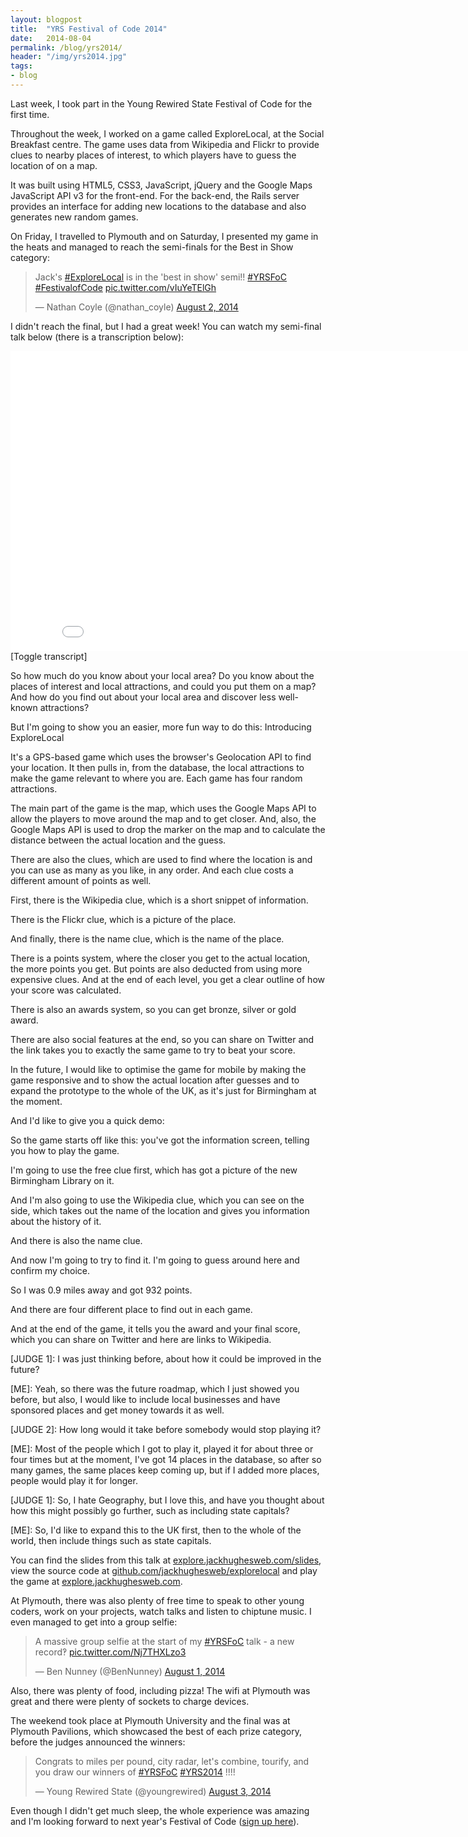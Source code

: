 ```yaml
---
layout: blogpost
title:  "YRS Festival of Code 2014"
date:   2014-08-04
permalink: /blog/yrs2014/
header: "/img/yrs2014.jpg"
tags:
- blog
---
```


Last week, I took part in the Young Rewired State Festival of Code for the first time.

Throughout the week, I worked on a game called ExploreLocal, at the Social Breakfast centre. The game uses data from Wikipedia and Flickr to provide clues to nearby places of interest, to which players have to guess the location of on a map. 

It was built using HTML5, CSS3, JavaScript, jQuery and the Google Maps JavaScript API v3 for the front-end. For the back-end, the Rails server provides an interface for adding new locations to the database and also generates new random games.

On Friday, I travelled to Plymouth and on Saturday, I presented my game in the heats and managed to reach the semi-finals for the Best in Show category:

<blockquote class="twitter-tweet" lang="en"><p>Jack&#39;s <a href="https://twitter.com/hashtag/ExploreLocal?src=hash">#ExploreLocal</a> is in the &#39;best in show&#39; semi!! <a href="https://twitter.com/hashtag/YRSFoC?src=hash">#YRSFoC</a> <a href="https://twitter.com/hashtag/FestivalofCode?src=hash">#FestivalofCode</a> <a href="http://t.co/vIuYeTElGh">pic.twitter.com/vIuYeTElGh</a></p>&mdash; Nathan Coyle (@nathan_coyle) <a href="https://twitter.com/nathan_coyle/statuses/495604481619668992">August 2, 2014</a></blockquote>
<script async src="//platform.twitter.com/widgets.js" charset="utf-8"></script>

I didn't reach the final, but I had a great week! You can watch my semi-final talk below (there is a transcription below):

<iframe width="853" height="480" src="//www.youtube.com/embed/qiZ5hQYnHTY?rel=0" frameborder="0" allowfullscreen></iframe>

<article><div class="transcript">
  <article class="transcript-toggle">[Toggle transcript]</article>
  <article class="transcript-content"><p>So how much do you know about your local area? Do you know about the places of interest and local attractions, and could you put them on a map? And how do you find out about your local area and discover less well-known attractions?</p>

<p>But I'm going to show you an easier, more fun way to do this:
Introducing ExploreLocal</p>

<p>It's a GPS-based game which uses the browser's Geolocation API to find your location. It then pulls in, from the database, the local attractions to make the game relevant to where you are. Each game has four random attractions.</p>

<p>The main part of the game is the map, which uses the Google Maps API to allow the players to move around the map and to get closer. And, also, the Google Maps API is used to drop the marker on the map and to calculate the distance between the actual location and
the guess.</p>

<p>There are also the clues, which are used to find where the location is and you can use as many as you like, in any order. And each clue costs a different amount of points as well.</p>

<p>First, there is the Wikipedia clue, which is a short snippet of information.</p>

<p>There is the Flickr clue, which is a picture of the place.</p>

<p>And finally, there is the name clue, which is the name of the place.</p>

<p>There is a points system, where the closer you get to the actual location, the more points you get. But points are also deducted from using more expensive clues. And at the end of each level, you get a clear outline of how your score was calculated.</p>

<p>There is also an awards system, so you can get bronze, silver or gold award.</p>

<p>There are also social features at the end, so you can share on Twitter and the link takes you to exactly the same game to try to beat your score.</p>

<p>In the future, I would like to optimise the game for mobile by making the game responsive and to show the actual location after guesses and to expand the prototype to the whole of the UK, as it's just for Birmingham at the moment.</p>

<p>And I'd like to give you a quick demo:</p>

<p>So the game starts off like this: you've got the information screen, telling you how to play the game.</p>

<p>I'm going to use the free clue first, which has got a picture of the new Birmingham Library on it.</p>

<p>And I'm also going to use the Wikipedia clue, which you can see on the side, which takes out the name of the location and gives you information about the history of it.</p>

<p>And there is also the name clue.</p>

<p>And now I'm going to try to find it. I'm going to guess around here and confirm my choice.</p>

<p>So I was 0.9 miles away and got 932 points.</p>

<p>And there are four different place to find out in each game.</p>

<p>And at the end of the game, it tells you the award and your final score, which you can share on Twitter and here are links to Wikipedia.</p>

<p>[JUDGE 1]: I was just thinking before, about how it could be improved in the future?</p>
<p>[ME]: Yeah, so there was the future roadmap, which I just showed you before, but also, I would like to include local businesses and have sponsored places and get money towards it as well.</p>

<p>[JUDGE 2]: How long would it take before somebody would stop playing it?</p>
<p>[ME]: Most of the people which I got to play it, played it for about three or four times but at the moment, I've got 14 places in the database, so after so many games, the same places keep coming up, but if I added more places, people would play it for longer.</p>

<p>[JUDGE 1]: So, I hate Geography, but I love this, and have you thought about how this might possibly go further, such as including state capitals?</p>
<p>[ME]: So, I'd like to expand this to the UK first, then to the whole of the world, then include things such as state capitals.</p></article>
</div></article>

You can find the slides from this talk at [explore.jackhughesweb.com/slides](http://explore.jackhughesweb.com/slides), view the source code at [github.com/jackhughesweb/explorelocal](http://github.com/jackhughesweb/explorelocal) and play the game at [explore.jackhughesweb.com](http://explore.jackhughesweb.com).

At Plymouth, there was also plenty of free time to speak to other young coders, work on your projects, watch talks and listen to chiptune music. I even managed to get into a group selfie:

<blockquote class="twitter-tweet" lang="en"><p>A massive group selfie at the start of my <a href="https://twitter.com/hashtag/YRSFoC?src=hash">#YRSFoC</a> talk - a new record‽ <a href="http://t.co/Nj7THXLzo3">pic.twitter.com/Nj7THXLzo3</a></p>&mdash; Ben Nunney (@BenNunney) <a href="https://twitter.com/BenNunney/statuses/495321862315196416">August 1, 2014</a></blockquote>
<script async src="//platform.twitter.com/widgets.js" charset="utf-8"></script>

Also, there was plenty of food, including pizza! The wifi at Plymouth was great and there were plenty of sockets to charge devices.

The weekend took place at Plymouth University and the final was at Plymouth Pavilions, which showcased the best of each prize category, before the judges announced the winners:

<blockquote class="twitter-tweet" lang="en"><p>Congrats to miles per pound, city radar, let&#39;s combine, tourify, and you draw our winners of <a href="https://twitter.com/hashtag/YRSFoC?src=hash">#YRSFoC</a> <a href="https://twitter.com/hashtag/YRS2014?src=hash">#YRS2014</a> !!!!</p>&mdash; Young Rewired State (@youngrewired) <a href="https://twitter.com/youngrewired/statuses/495973681525719040">August 3, 2014</a></blockquote>
<script async src="//platform.twitter.com/widgets.js" charset="utf-8"></script>

Even though I didn't get much sleep, the whole experience was amazing and I'm looking forward to next year's Festival of Code ([sign up here](https://youngrewiredstate.org/festival-of-code-2015)).
